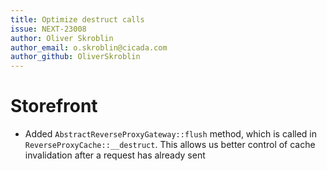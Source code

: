 ```yaml
---
title: Optimize destruct calls
issue: NEXT-23008
author: Oliver Skroblin
author_email: o.skroblin@cicada.com
author_github: OliverSkroblin
---
```

# Storefront
* Added `AbstractReverseProxyGateway::flush` method, which is called in `ReverseProxyCache::__destruct`. This allows us better control of cache invalidation after a request has already sent 
